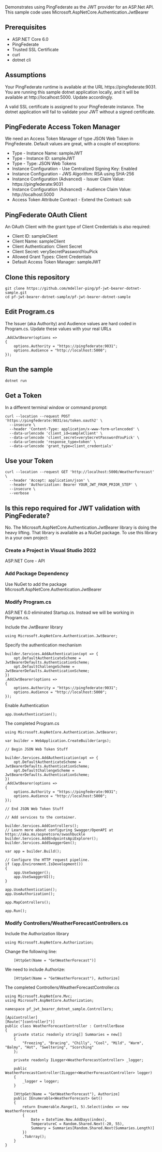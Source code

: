 
Demonstrates using PingFederate as the JWT provider for an ASP.Net API.  This sample code uses Microsoft.AspNetCore.Authentication.JwtBearer

## Prerequisites

* ASP.NET Core 6.0
* PingFederate
* Trusted SSL Certificate
* curl
* dotnet cli

## Assumptions

Your PingFederate runtime is available at the URL https://pingfederate:9031.  You are running this sample dotnet application locally, and it will be available at http://localhost:5000.  Update accordingly.

A valid SSL certificate is assigned to your PingFederate instance.  The dotnet application will fail to validate your JWT without a signed certificate.

## PingFederate Access Token Manager

We need an Access Token Manager of type JSON Web Token in PingFederate.  Default values are great, with a couple of exceptions:

* Type - Instance Name: sampleJWT
* Type - Instance ID: sampleJWT
* Type - Type: JSON Web Tokens
* Instance Configuration - Use Centralized Signing Key: Enabled
* Instance Configuration - JWS Algorithm: RSA using SHA-256
* Instance Configuration (Advanced) - Issuer Claim Value: https://pingfederate:9031
* Instance Configuration (Advanced) - Audience Claim Value: http://localhost:5000
* Access Token Attribute Contract - Extend the Contract: sub

## PingFederate OAuth Client

An OAuth Client with the grant type of Client Credentials is also required:

* Client ID: sampleClient
* Client Name: sampleClient
* Client Authentication: Client Secret
* Client Secret: verySecretPasswordYouPick
* Allowed Grant Types: Client Credentials
* Default Access Token Manager: sampleJWT

## Clone this repository

```
git clone https://github.com/mdeller-ping/pf-jwt-bearer-dotnet-sample.git
cd pf-jwt-bearer-dotnet-sample/pf-jwt-bearer-dotnet-sample
```

## Edit Program.cs

The Issuer (aka Authority) and Audience values are hard coded in Program.cs.  Update these values with your real URLs

```
.AddJwtBearer(options =>
{
    options.Authority = "https://pingfederate:9031";
    options.Audience = "http://localhost:5000";
});
```

## Run the sample

```
dotnet run
```

## Get a Token

In a different terminal window or command prompt:

```
curl --location --request POST 'https://pingfederate:9031/as/token.oauth2' \
  --insecure \
  --header 'Content-Type: application/x-www-form-urlencoded' \
  --data-urlencode 'client_id=sampleClient' \
  --data-urlencode 'client_secret=verySecretPasswordYouPick' \
  --data-urlencode 'response_type=token' \
  --data-urlencode 'grant_type=client_credentials'
```
## Use your Token

```
curl --location --request GET 'http://localhost:5000/WeatherForecast' \
  --header 'Accept: application/json' \
  --header 'Authorization: Bearer YOUR_JWT_FROM_PRIOR_STEP' \
  --insecure \
  --verbose
```

## Is this repo required for JWT validation with PingFederate?

No.  The Microsoft.AspNetCore.Authentication.JwtBearer library is doing the heavy lifting.  That library is available as a NuGet package.  To use this library in a your own project:

### Create a Project in Visual Studio 2022

ASP.NET Core - API

### Add Package Dependency

Use NuGet to add the package Microsoft.AspNetCore.Authentication.JwtBearer

### Modify Program.cs

ASP.NET 6.0 eliminated Startup.cs.  Instead we will be working in Program.cs.

Include the JwtBearer library

```
using Microsoft.AspNetCore.Authentication.JwtBearer;
```

Specify the authentication mechanism

```
builder.Services.AddAuthentication(opt => {
    opt.DefaultAuthenticateScheme = JwtBearerDefaults.AuthenticationScheme;
    opt.DefaultChallengeScheme = JwtBearerDefaults.AuthenticationScheme;
})
.AddJwtBearer(options =>
{
    options.Authority = "https://pingfederate:9031";
    options.Audience = "http://localhost:5000";
});
```

Enable Authentication

```
app.UseAuthentication();
```

The completed Program.cs

```
using Microsoft.AspNetCore.Authentication.JwtBearer;

var builder = WebApplication.CreateBuilder(args);

// Begin JSON Web Token Stuff

builder.Services.AddAuthentication(opt => {
    opt.DefaultAuthenticateScheme = JwtBearerDefaults.AuthenticationScheme;
    opt.DefaultChallengeScheme = JwtBearerDefaults.AuthenticationScheme;
})
.AddJwtBearer(options =>
{
    options.Authority = "https://pingfederate:9031";
    options.Audience = "http://localhost:5000";
});

// End JSON Web Token Stuff

// Add services to the container.

builder.Services.AddControllers();
// Learn more about configuring Swagger/OpenAPI at https://aka.ms/aspnetcore/swashbuckle
builder.Services.AddEndpointsApiExplorer();
builder.Services.AddSwaggerGen();

var app = builder.Build();

// Configure the HTTP request pipeline.
if (app.Environment.IsDevelopment())
{
    app.UseSwagger();
    app.UseSwaggerUI();
}

app.UseAuthentication();
app.UseAuthorization();

app.MapControllers();

app.Run();
```

### Modify Controllers/WeatherForecastControllers.cs

Include the Authorization library

```
using Microsoft.AspNetCore.Authorization;
```

Change the following line:

```
    [HttpGet(Name = "GetWeatherForecast")]
```

We need to include Authorize:

```
    [HttpGet(Name = "GetWeatherForecast"), Authorize]
```

The completed Controllers/WeatherForecastController.cs

```
using Microsoft.AspNetCore.Mvc;
using Microsoft.AspNetCore.Authorization;

namespace pf_jwt_bearer_dotnet_sample.Controllers;

[ApiController]
[Route("[controller]")]
public class WeatherForecastController : ControllerBase
{
    private static readonly string[] Summaries = new[]
    {
        "Freezing", "Bracing", "Chilly", "Cool", "Mild", "Warm", "Balmy", "Hot", "Sweltering", "Scorching"
    };

    private readonly ILogger<WeatherForecastController> _logger;

    public WeatherForecastController(ILogger<WeatherForecastController> logger)
    {
        _logger = logger;
    }

    [HttpGet(Name = "GetWeatherForecast"), Authorize]
    public IEnumerable<WeatherForecast> Get()
    {
        return Enumerable.Range(1, 5).Select(index => new WeatherForecast
        {
            Date = DateTime.Now.AddDays(index),
            TemperatureC = Random.Shared.Next(-20, 55),
            Summary = Summaries[Random.Shared.Next(Summaries.Length)]
        })
        .ToArray();
    }
}
```
